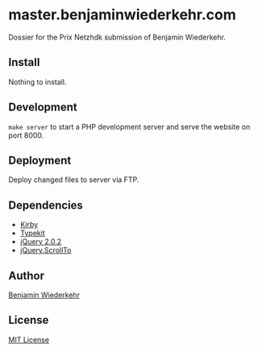 # master.benjaminwiederkehr.com
Dossier for the Prix Netzhdk submission of Benjamin Wiederkehr.

## Install
Nothing to install.

## Development
`make server` to start a PHP development server and serve the website on port 8000.

## Deployment
Deploy changed files to server via FTP.

## Dependencies
* [Kirby](https://getkirby.com/)
* [Typekit](https://typekit.com/)
* [jQuery 2.0.2](https://github.com/jquery/jquery)
* [jQuery.ScrollTo](https://github.com/flesler/jquery.scrollTo)

## Author
[Benjamin Wiederkehr](http://benjaminwiederkehr.com)

## License
[MIT License](https://opensource.org/licenses/MIT)
